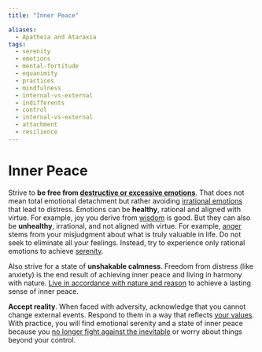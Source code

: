 ```yaml
---
title: "Inner Peace"

aliases:
  - Apatheia and Ataraxia
tags:
  - serenity
  - emotions
  - mental-fortitude
  - equanimity
  - practices
  - mindfulness
  - internal-vs-external
  - indifferents
  - control
  - internal-vs-external
  - attachment
  - resilience
---
```


# Inner Peace

Strive to **be free from [destructive or excessive
emotions](destructive-emotions.md)**. That does not mean total emotional
detachment but rather avoiding [irrational
emotions](passions-irrational-judgments.md) that lead to distress. Emotions can
be **healthy**, rational and aligned with virtue. For example, joy you derive
from [wisdom](wisdom.md) is good. But they can also be **unhealthy**,
irrational, and not aligned with virtue. For example, [anger](anger.md) stems
from your misjudgment about what is truly valuable in life. Do not seek to
eliminate all your feelings. Instead, try to experience only rational emotions
to achieve [serenity](emotional-resilience.md).

Also strive for a state of **unshakable calmness**. Freedom from distress (like
anxiety) is the end result of achieving inner peace and living in harmony with
nature. [Live in accordance with nature and reason](living-accordance-nature.md)
to achieve a lasting sense of inner peace.

**Accept reality**. When faced with adversity, acknowledge that you cannot
change external events. Respond to them in a way that reflects [your
values](cardinal-virtues.md). With practice, you will find emotional serenity
and a state of inner peace because you [no longer fight against the
inevitable](love-fate.md) or worry about things beyond your control.
